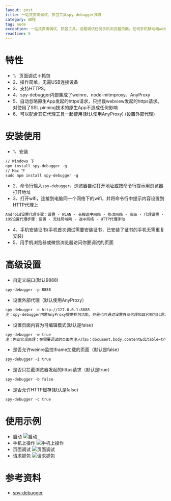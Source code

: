 ```yaml
---
layout: post
title: 一站式页面调试、抓包工具spy-debugger推荐
category: 编程
tag: node
exception: 一站式页面调试、抓包工具。远程调试任何手机浏览器页面，任何手机移动端webview（如：微信，HybirdApp等）。支持HTTP/HTTPS，无需USB连接设备。
readtime: 5
---
```


# 特性
* 1、页面调试＋抓包
* 2、操作简单，无需USB连接设备
* 3、支持HTTPS。
* 4、spy-debugger内部集成了weinre、node-mitmproxy、AnyProxy
* 5、自动忽略原生App发起的https请求，只拦截webview发起的https请求。对使用了SSL pinning技术的原生App不造成任何影响
* 6、可以配合其它代理工具一起使用(默认使用AnyProxy) (设置外部代理)

# 安装使用
* 1、安装
```html
// Windows 下
npm install spy-debugger -g
// Mac 下
sudo npm install spy-debugger -g
```
* 2、命令行输入`spy-debugger`，浏览器自动打开地址或按命令行提示用浏览器打开地址
* 3、打开wifi，连接到电脑同一个网络下的wifi，并将命令行中提示内容设置到HTTP代理上
```html
Android设置代理步骤：设置 - WLAN - 长按选中网络 - 修改网络 - 高级 - 代理设置 - 手动
iOS设置代理步骤：设置 - 无线局域网 - 选中网络 - HTTP代理手动
```
* 4、手机安装证书(手机首次调试需要安装证书，已安装了证书的手机无需重复安装)
* 5、用手机浏览器或微信浏览器访问你要调试的页面

# 高级设置
* 自定义端口(默认9888)
```html
spy-debugger -p 8888
```
* 设置外部代理（默认使用AnyProxy）
```html
spy-debugger -e http://127.0.0.1:8888
注：spy-debugger内置AnyProxy提供抓包功能，但是也可通过设置外部代理和其它抓包代理工具一起使用，如：Charles、Fiddler
```
* 设置页面内容为可编辑模式(默认是false)
```html
spy-debugger -w true
注：内部实现原理：在需要调试的页面内注入代码：document.body.contentEditable=true。暂不支持使用了iscroll框架的页面。
```
* 是否允许weinre监控iframe加载的页面（默认是false）
```html
spy-debugger -i true
```
* 是否只拦截浏览器发起的https请求（默认是true）
```html
spy-debugger -b false
```
* 是否允许HTTP缓存(默认是false)
```html
spy-debugger -c true
```

# 使用示例
* 启动
![启动](https://raw.githubusercontent.com/yzsunlei/yzsunlei.github.io/master/_files/20170726195806.png)
* 手机上操作
![手机上操作](https://raw.githubusercontent.com/yzsunlei/yzsunlei.github.io/master/_files/20170726200442.jpg)
* 页面调试
![页面调试](https://raw.githubusercontent.com/yzsunlei/yzsunlei.github.io/master/_files/20170726200340.png)
* 请求抓包
![请求抓包](https://raw.githubusercontent.com/yzsunlei/yzsunlei.github.io/master/_files/20170726200335.png)

# 参考资料
* [spy-debugger](https://www.npmjs.com/package/spy-debugger)
